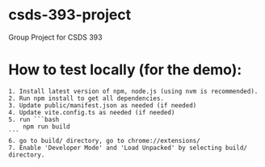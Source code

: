 # csds-393-project
Group Project for CSDS 393

# How to test locally (for the demo):

    1. Install latest version of npm, node.js (using nvm is recommended).
    2. Run npm install to get all dependencies.
    3. Update public/manifest.json as needed (if needed)
    4. Update vite.config.ts as needed (if needed)
    5. run ```bash
        npm run build
    ```
    6. go to build/ directory, go to chrome://extensions/
    7. Enable 'Developer Mode' and 'Load Unpacked' by selecting build/ directory.